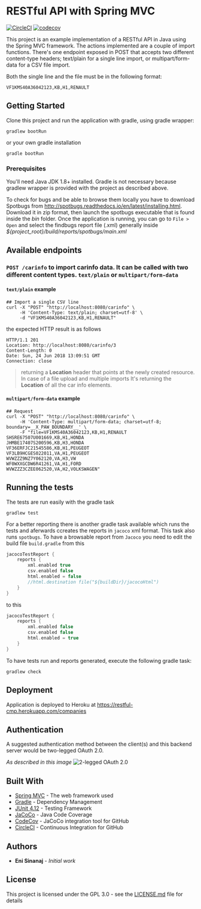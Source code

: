 # RESTful API with Spring MVC

[![CircleCI](https://circleci.com/gh/enisinanaj/carinfo-importer/tree/master.svg?style=svg)](https://circleci.com/gh/enisinanaj/carinfo-import/tree/master) [![codecov](https://codecov.io/gh/enisinanaj/carinfo-importer/branch/master/graph/badge.svg)](https://codecov.io/gh/enisinanaj/carinfo-importer)


This project is an example implementation of a RESTful API in Java using the Spring MVC framework. 
The actions implemented are a couple of import functions. There's one endpoint exposed in POST that accepts two different content-type headers; text/plain for a single line import, or multipart/form-data for a CSV file import.

Both the single line and the file must be in the following format:

```
VF1KMS40A36042123,KB,H1,RENAULT
```

## Getting Started

Clone this project and run the application with gradle, using gradle wrapper:

```
gradlew bootRun
```

or your own gradle installation

```
gradle bootRun
```

### Prerequisites

You'll need Java JDK 1.8+ installed. Gradle is not necessary because gradlew wrapper is provided with the project as described above.

To check for bugs and be able to browse them locally you have to download Spotbugs from http://spotbugs.readthedocs.io/en/latest/installing.html. Download it in zip format, then launch the spotbugs executable that is found inside the _bin_ folder. Once the application is running, you can go to `File > Open` and select the findbugs report file (.xml) generally inside _${project_root}/build/reports/spotbugs/main.xml_


## Available endpoints

### `POST /carinfo` to import carinfo data. It can be called with two different content types. `text/plain` or `multipart/form-data`

#### `text/plain` example

```
## Import a single CSV line
curl -X "POST" "http://localhost:8080/carinfo" \
     -H 'Content-Type: text/plain; charset=utf-8' \
     -d "VF1KMS40A36042123,KB,H1,RENAULT"
```

the expected HTTP result is as follows

```
HTTP/1.1 201 
Location: http://localhost:8080/carinfo/3
Content-Length: 0
Date: Sun, 24 Jun 2018 13:09:51 GMT
Connection: close
```

> returning a **Location** header that points at the newly created resource. In case of a file upload and multiple imports It's returning the **Location** of all the car info elements.


#### `multipart/form-data` example

```
## Request
curl -X "POST" "http://localhost:8080/carinfo" \
     -H 'Content-Type: multipart/form-data; charset=utf-8; boundary=__X_PAW_BOUNDARY__' \
     -F "file=VF1KMS40A36042123,KB,H1,RENAULT
SHSRE67507U001669,KB,H1,HONDA
JHMBE17407S200596,KB,H3,HONDA
VF36ERFJC21545586,KB,H1,PEUGEOT
VF3LB9HCGES022011,VA,H1,PEUGEOT
WVWZZZ9NZ7Y062120,VA,H3,VW
WF0WXXGCDW6R41261,VA,H1,FORD
WVWZZZ3CZEE062520,VA,H2,VOLKSWAGEN"
```

## Running the tests

The tests are run easily with the gradle task

```
gradlew test
```

For a better reporting there is another gradle task available which runs the tests and aferwards ccreates the reports in `jacoco` xml format. This task also runs `spotbugs`. To have a browsable report from `Jacoco` you need to edit the build file `build.gradle` from this

```groovy
jacocoTestReport {
	reports {
		xml.enabled true
		csv.enabled false
		html.enabled = false
		//html.destination file("${buildDir}/jacocoHtml")
	}
}
```

to this

```groovy
jacocoTestReport {
	reports {
		xml.enabled false
		csv.enabled false
		html.enabled = true
	}
}
```

To have tests run and reports generated, execute the following gradle task:

```
gradlew check
```

## Deployment

Application is deployed to Heroku at https://restful-cmp.herokuapp.com/companies

## Authentication

A suggested authentication method between the client(s) and this backend server would be two-legged OAuth 2.0.

_As described in this image_
![2-legged OAuth 2.0](http://codehustler.org/wp-content/uploads/2014/06/2_legged_oauth_1.png)

## Built With

* [Spring MVC](https://docs.spring.io/spring/docs/current/spring-framework-reference/web.html) - The web framework used
* [Gradle](https://gradle.org) - Dependency Management
* [JUnit 4.12](https://junit.org/junit4/) - Testing Framework
* [JaCoCo](https://www.jacoco.org/jacoco/trunk/index.html) - Java Code Coverage
* [CodeCov](https://codecov.io/) - JaCoCo integration tool for GitHub
* [CircleCI](https://circleci.com) - Continuous Integration for GitHub

## Authors

* **Eni Sinanaj** - *Initial work*

## License

This project is licensed under the GPL 3.0 - see the [LICENSE.md](LICENSE.md) file for details
